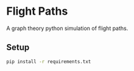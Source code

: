 # Flight Paths

A graph theory python simulation of flight paths.

## Setup

```bash
pip install -r requirements.txt
```